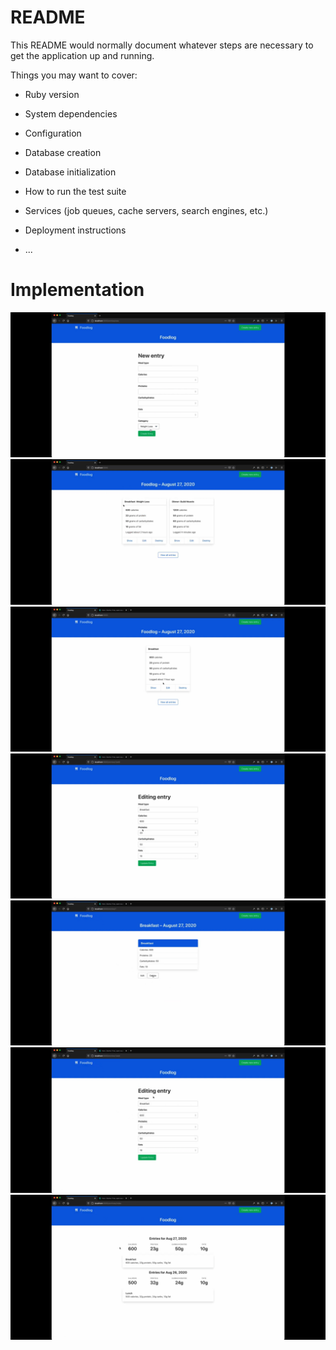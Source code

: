 # README

This README would normally document whatever steps are necessary to get the
application up and running.

Things you may want to cover:

* Ruby version

* System dependencies

* Configuration

* Database creation

* Database initialization

* How to run the test suite

* Services (job queues, cache servers, search engines, etc.)

* Deployment instructions

* ...

# Implementation
![header image](Snapshot_01.jpg)
![header image](Snapshot_02.jpg)
![header image](Snapshot_03.jpg)
![header image](Snapshot_04.jpg)
![header image](Snapshot_05.jpg)
![header image](Snapshot_06.jpg)
![header image](Snapshot_07.jpg)

